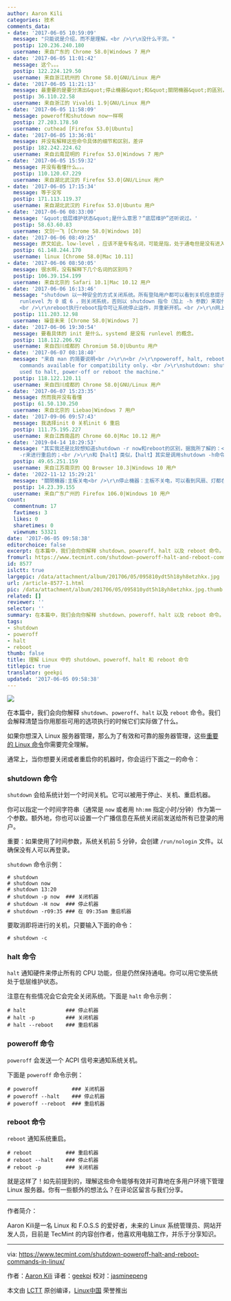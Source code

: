 ```yaml
---
author: Aaron Kili
categories: 技术
comments_data:
- date: '2017-06-05 10:59:09'
  message: "只能说是介绍，而不是理解。<br />\r\n没什么干货。"
  postip: 120.236.240.180
  username: 来自广东的 Chrome 58.0|Windows 7 用户
- date: '2017-06-05 11:01:42'
  message: 这个。。。
  postip: 122.224.129.50
  username: 来自浙江杭州的 Chrome 58.0|GNU/Linux 用户
- date: '2017-06-05 11:21:13'
  message: 最重要的是要分清出&quot;停止機器&quot;和&quot;關閉機器&quot;的區別，至於用哪個命令，呵呵，這些命令是互相引用或者說互相替代的～
  postip: 36.110.22.58
  username: 来自浙江的 Vivaldi 1.9|GNU/Linux 用户
- date: '2017-06-05 11:58:09'
  message: poweroff和shutdown now一样啊
  postip: 27.203.178.50
  username: cuthead [Firefox 53.0|Ubuntu]
- date: '2017-06-05 13:36:01'
  message: 并没有解释这些命令具体的细节和区别，差评
  postip: 182.242.224.62
  username: 来自云南昆明的 Firefox 53.0|Windows 7 用户
- date: '2017-06-05 15:59:32'
  message: 并没有看懂什么。。。
  postip: 110.120.67.229
  username: 来自湖北武汉的 Firefox 53.0|GNU/Linux 用户
- date: '2017-06-05 17:15:34'
  message: 等于没写
  postip: 171.113.119.37
  username: 来自湖北武汉的 Firefox 53.0|Ubuntu 用户
- date: '2017-06-06 08:33:00'
  message: '&quot;低层维护状态&quot;是什么意思？“底层维护”还听说过。'
  postip: 58.63.60.83
  username: 文剑一飞 [Chrome 58.0|Windows 10]
- date: '2017-06-06 08:49:25'
  message: 原文如此，low-level ，应该不是专有名词，可能是指，处于通电但是没有进入引导状态。
  postip: 61.148.244.170
  username: linux [Chrome 58.0|Mac 10.11]
- date: '2017-06-06 08:50:05'
  message: 很水啊，没有解释下几个名词的区别吗？
  postip: 106.39.154.199
  username: 来自北京的 Safari 10.1|Mac 10.12 用户
- date: '2017-06-06 16:13:46'
  message: "shutdown 以一种安全的方式关闭系统。所有登陆用户都可以看到关机信息提示，并且 login&nbsp;&nbsp;将被阻塞。<br />\r\nhalt命令，若系统的
    runlevel 为 0 或 6 ，则关闭系统，否则以 shutdown 指令（加上 -h 参数）来取代。<br />\r\npoweroff命令用来关闭计算机操作系统并且切断系统电源。
    <br />\r\nreboot执行reboot指令可让系统停止运作，并重新开机。<br />\r\n网上能搜到的就这些，详细的内容自己搜搜看吧，文章列出的内容确实太单一了。"
  postip: 111.203.12.98
  username: 噪音未来 [Chrome 58.0|Windows 7]
- date: '2017-06-06 19:30:54'
  message: 要看具体的 init 是什么，systemd 是没有 runlevel 的概念。
  postip: 118.112.206.92
  username: 来自四川成都的 Chromium 58.0|Ubuntu 用户
- date: '2017-06-07 08:18:40'
  message: "来自 man 的简要说明<br />\r\n<br />\r\npoweroff, halt, reboot: These are legacy
    commands available for compatibility only. <br />\r\nshutdown: shutdown may be
    used to halt, power-off or reboot the machine."
  postip: 118.122.120.11
  username: 来自四川成都的 Chrome 58.0|GNU/Linux 用户
- date: '2017-06-07 15:23:35'
  message: 然而我并没有看懂
  postip: 61.50.130.250
  username: 来自北京的 Liebao|Windows 7 用户
- date: '2017-09-06 09:57:43'
  message: 我选择init 0 关机init 6 重启
  postip: 111.75.195.227
  username: 来自江西南昌的 Chrome 60.0|Mac 10.12 用户
- date: '2019-04-14 18:29:53'
  message: "其实我还是比较想知道shutdown -r now和reboot的区别，据我所了解的：<br />\r\n【reboot】默认情况下其实是调用了shutdown
    -r来进行重启的；<br />\r\n和【halt】类似，【halt】其实是调用shutdown -h命令！<br />\r\n<br />\r\n这种理解不知道是否正确？！"
  postip: 49.65.251.159
  username: 来自江苏南京的 QQ Browser 10.3|Windows 10 用户
- date: '2022-11-12 15:29:21'
  message: "關閉機器:主板关电<br />\r\n停止機器：主板不关电，可以看到风扇、灯都在闪"
  postip: 14.23.39.155
  username: 来自广东广州的 Firefox 106.0|Windows 10 用户
count:
  commentnum: 17
  favtimes: 3
  likes: 0
  sharetimes: 0
  viewnum: 53321
date: '2017-06-05 09:58:38'
editorchoice: false
excerpt: 在本篇中，我们会向你解释 shutdown、poweroff、halt 以及 reboot 命令。我们会解释清楚当你用那些可用的选项执行的时候它们实际做了什么。
fromurl: https://www.tecmint.com/shutdown-poweroff-halt-and-reboot-commands-in-linux/
id: 8577
islctt: true
largepic: /data/attachment/album/201706/05/095810ydt5h18yh8etzhkx.jpg
url: /article-8577-1.html
pic: /data/attachment/album/201706/05/095810ydt5h18yh8etzhkx.jpg.thumb.jpg
related: []
reviewer: ''
selector: ''
summary: 在本篇中，我们会向你解释 shutdown、poweroff、halt 以及 reboot 命令。我们会解释清楚当你用那些可用的选项执行的时候它们实际做了什么。
tags:
- shutdown
- poweroff
- halt
- reboot
thumb: false
title: 理解 Linux 中的 shutdown、poweroff、halt 和 reboot 命令
titlepic: true
translator: geekpi
updated: '2017-06-05 09:58:38'
---
```


![](/data/attachment/album/201706/05/095810ydt5h18yh8etzhkx.jpg)


在本篇中，我们会向你解释 `shutdown`、`poweroff`、`halt` 以及 `reboot` 命令。我们会解释清楚当你用那些可用的选项执行的时候它们实际做了什么。


如果你想深入 Linux 服务器管理，那么为了有效和可靠的服务器管理，这些[重要的 Linux 命令](https://www.tecmint.com/60-commands-of-linux-a-guide-from-newbies-to-system-administrator/)你需要完全理解。


通常上，当你想要关闭或者重启你的机器时，你会运行下面之一的命令：


### shutdown 命令


`shutdown` 会给系统计划一个时间关机。它可以被用于停止、关机、重启机器。


你可以指定一个时间字符串（通常是 `now` 或者用 `hh:mm` 指定小时/分钟）作为第一个参数。额外地，你也可以设置一个广播信息在系统关闭前发送给所有已登录的用户。


重要：如果使用了时间参数，系统关机前 5 分钟，会创建 `/run/nologin` 文件。以确保没有人可以再登录。


`shutdown` 命令示例：



```
# shutdown
# shutdown now
# shutdown 13:20  
# shutdown -p now  ### 关闭机器
# shutdown -H now  ### 停止机器      
# shutdown -r09:35 ### 在 09:35am 重启机器

```

要取消即将进行的关机，只要输入下面的命令：



```
# shutdown -c

```

### halt 命令


`halt` 通知硬件来停止所有的 CPU 功能，但是仍然保持通电。你可以用它使系统处于低层维护状态。


注意在有些情况会它会完全关闭系统。下面是 `halt` 命令示例：



```
# halt             ### 停止机器
# halt -p          ### 关闭机器
# halt --reboot    ### 重启机器

```

### poweroff 命令


`poweroff` 会发送一个 ACPI 信号来通知系统关机。


下面是 `poweroff` 命令示例：



```
# poweroff           ### 关闭机器
# poweroff --halt    ### 停止机器
# poweroff --reboot  ### 重启机器

```

### reboot 命令


`reboot` 通知系统重启。



```
# reboot           ### 重启机器
# reboot --halt    ### 停止机器
# reboot -p        ### 关闭机器

```

就是这样了！如先前提到的，理解这些命令能够有效并可靠地在多用户环境下管理 Linux 服务器。你有一些额外的想法么？在评论区留言与我们分享。




---


作者简介：


Aaron Kili是一名 Linux 和 F.O.S.S 的爱好者，未来的 Linux 系统管理员、网站开发人员，目前是 TecMint 的内容创作者，他喜欢用电脑工作，并乐于分享知识。




---


via: <https://www.tecmint.com/shutdown-poweroff-halt-and-reboot-commands-in-linux/>


作者：[Aaron Kili](https://www.tecmint.com/author/aaronkili/) 译者：[geekpi](https://github.com/geekpi) 校对：[jasminepeng](https://github.com/jasminepeng)


本文由 [LCTT](https://github.com/LCTT/TranslateProject) 原创编译，[Linux中国](https://linux.cn/) 荣誉推出